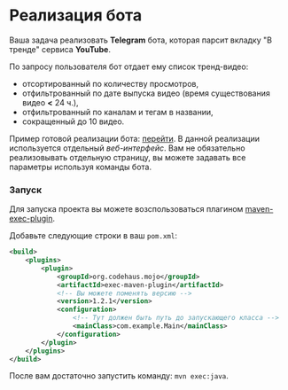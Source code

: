 # Реализация бота

Ваша задача реализовать **Telegram** бота, которая парсит вкладку "В тренде" сервиса **YouTube**. 

По запросу пользователя бот отдает ему список тренд-видео:
* отсортированный по количеству просмотров,
* отфильтрованный по дате выпуска видео (время существования видео **<** 24 ч.),
* отфильтрованный по каналам и тегам в названии,
* сокращенный до 10 видео.

Пример готовой реализации бота: [перейти](https://telegram.me/YouTrendsBot). 
В данной реализации используется отдельный *веб-интерфейс*.
Вам не обязательно реализовывать отдельную страницу, вы можете задавать все параметры используя команды бота.

### Запуск
Для запуска проекта вы можете возспользоваться плагином [maven-exec-plugin](http://www.mojohaus.org/exec-maven-plugin/usage.html).

Добавьте следующие строки в ваш `pom.xml`:

```xml
<build>
    <plugins>
        <plugin>
            <groupId>org.codehaus.mojo</groupId>
            <artifactId>exec-maven-plugin</artifactId>
            <!-- Вы можете поменять версию -->
            <version>1.2.1</version>
            <configuration>
                <!-- Тут должен быть путь до запускающего класса -->
                <mainClass>com.example.Main</mainClass> 
            </configuration>
        </plugin>
    </plugins>
</build>
```

После вам достаточно запустить команду: `mvn exec:java`.
